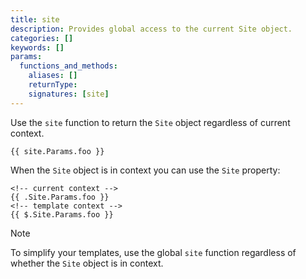 ```yaml
---
title: site
description: Provides global access to the current Site object.
categories: []
keywords: []
params:
  functions_and_methods:
    aliases: []
    returnType: 
    signatures: [site]
---
```


Use the `site` function to return the `Site` object regardless of current context.

```go-html-template
{{ site.Params.foo }}
```

When the `Site` object is in context you can use the `Site` property:

```go-html-template
<!-- current context -->
{{ .Site.Params.foo }}
<!-- template context -->
{{ $.Site.Params.foo }}
```

> [!note]
> To simplify your templates, use the global `site` function regardless of whether the `Site` object is in context.
